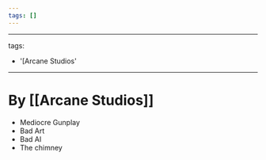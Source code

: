 ```yaml
---
tags: []
---
```


---
tags:
- '[Arcane Studios'
---

# By [[Arcane Studios]]

- Mediocre Gunplay
- Bad Art
- Bad AI
- The chimney